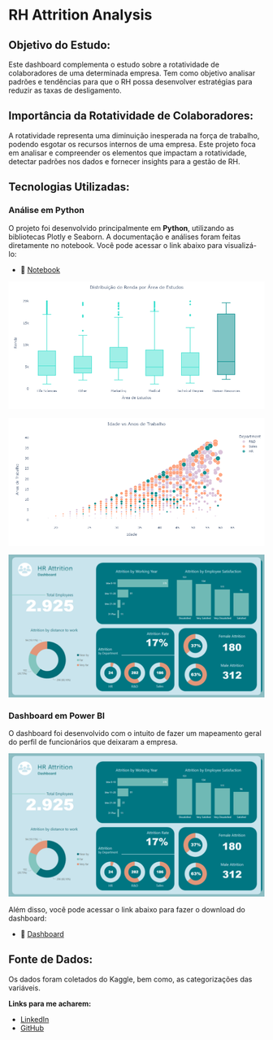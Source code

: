 # RH Attrition Analysis 

## Objetivo do Estudo:
Este dashboard complementa o estudo sobre a rotatividade de colaboradores de uma determinada empresa. Tem como objetivo analisar padrões e tendências para que o RH possa desenvolver estratégias para reduzir as taxas de desligamento.

## Importância da Rotatividade de Colaboradores:
A rotatividade representa uma diminuição inesperada na força de trabalho, podendo esgotar os recursos internos de uma empresa. Este projeto foca em analisar e compreender os elementos que impactam a rotatividade, detectar padrões nos dados e fornecer insights para a gestão de RH.

## Tecnologias Utilizadas:

### Análise em Python
O projeto foi desenvolvido principalmente em **Python**, utilizando as bibliotecas Plotly e Seaborn. A documentação e análises foram feitas diretamente no notebook. 
Você pode acessar o link abaixo para visualizá-lo:
 - 🔗 [Notebook](https://github.com/milexias/hr-attrition/blob/main/hr_employee_attrition.ipynb)

<p align="center">
  <img src="https://github.com/milexias/hr-attrition/blob/main/imagens/boxplot_education.png"/>
</p>

<p align="center">
  <img src="https://github.com/milexias/hr-attrition/blob/main/imagens/age_department.png"/>
</p>


<p align="center">
  <img src="https://github.com/milexias/hr-attrition/blob/main/dash_hr_attrition.png"/>
</p>

### Dashboard em Power BI

O dashboard foi desenvolvido com o intuito de fazer um mapeamento geral do perfil de funcionários que deixaram a empresa. 

<p align="center">
  <img src="https://github.com/milexias/hr-attrition/blob/main/imagens/dash_hr_attrition.png"/>
</p>

Além disso, você pode acessar o link abaixo para fazer o download do dashboard:
 - 🔗 [Dashboard](https://github.com/milexias/hr-attrition/blob/main/Hr_Attrition.pbix)

## Fonte de Dados:
Os dados foram coletados do Kaggle, bem como, as categorizações das variáveis.

**Links para me acharem:**
* [LinkedIn](https://www.linkedin.com/in/alexia-ssantos/)
* [GitHub](https://github.com/milexias)
